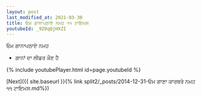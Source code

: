 ```yaml
---
layout: post
last_modified_at: 2021-03-30
title: ਓਮ ਗਾਨਾਪਠਾਏ ਨਮਹ ੧੧ ਟਾਇਮਸ
youtubeId: _9Z0qQjHXZI
---
```

 
 
 ਓਮ ਗਾਨਾਪਠਾਏ ਨਮਹ  
 
 -  ਗਾਨਾਂ ਦਾ ਲੀਡਰ ਕੌਣ ਹੈ 
 
  
 
  
 
 
 
 
 
 


{% include youtubePlayer.html id=page.youtubeId %}
 
[Next]({{ site.baseurl }}{% link  split2/_posts/2014-12-31-ਓਮ ਗਾਣਾ ਕਾਰਥਰੇ ਨਮਹ ੧੧ ਟਾਇਮਸ.md%})
 
